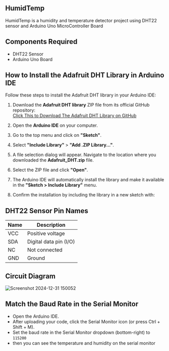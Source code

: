 ## HumidTemp
HumidTemp is a humidity and temperature detector project using DHT22 sensor and Arduino Uno MicroController Board

## Components Required
- DHT22 Sensor
- Arduino Uno Board
## How to Install the Adafruit DHT Library in Arduino IDE  

Follow these steps to install the Adafruit DHT library in your Arduino IDE:  

1. Download the **Adafruit DHT library** ZIP file from its official GitHub repository:  
   [Click This to Download The Adafruit DHT Library on GitHub](https://github.com/adafruit/DHT-sensor-library/archive/refs/heads/master.zip)  
2. Open the **Arduino IDE** on your computer.
    
3. Go to the top menu and click on **"Sketch"**.
   
4. Select **"Include Library"** > **"Add .ZIP Library..."**.
   
5. A file selection dialog will appear. Navigate to the location where you downloaded the **Adafruit_DHT.zip** file.
   
6. Select the ZIP file and click **"Open"**.
   
7. The Arduino IDE will automatically install the library and make it available in the **"Sketch > Include Library"** menu.
   
8. Confirm the installation by including the library in a new sketch with: 
   

## DHT22 Sensor Pin Names

| Name | Description            |
|------|------------------------|
| VCC  | Positive voltage       |
| SDA  | Digital data pin (I/O) |
| NC   | Not connected          |
| GND  | Ground                 |

  ## Circuit Diagram

  ![Screenshot 2024-12-31 150052](https://github.com/user-attachments/assets/196a3be9-cb4f-4f6e-83f5-34a41c156905)

  ## Match the Baud Rate in the Serial Monitor

- Open the Arduino IDE.
- After uploading your code, click the Serial Monitor icon (or press Ctrl + Shift + M).
- Set the baud rate in the Serial Monitor dropdown (bottom-right) to `115200`
- then you can see the temperature and humidity on the serial monitor
